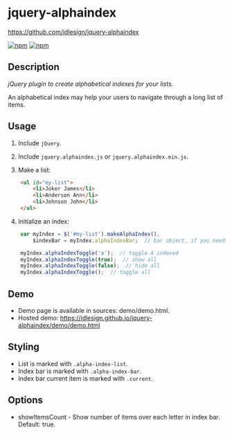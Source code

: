 jquery-alphaindex
=================
https://github.com/idlesign/jquery-alphaindex

[![npm](https://img.shields.io/npm/v/jquery-alphaindex.svg)](https://www.npmjs.com/package/jquery-alphaindex) [![npm](https://img.shields.io/npm/dt/jquery-alphaindex.svg)](https://www.npmjs.com/package/jquery-alphaindex)


Description
-----------

*jQuery plugin to create alphabetical indexes for your lists.*

An alphabetical index may help your users to navigate through a long list of items.


Usage
-----

1. Include ``jQuery``.

2. Include ``jquery.alphaindex.js`` or ``jquery.alphaindex.min.js``.

3. Make a list:

```html
    <ul id="my-list">
        <li>Joker James</li>
        <li>Anderson Ann</li>
        <li>Johnson John</li>
    </ul>
```

4. Initialize an index:

```javascript
    var myIndex = $('#my-list').makeAlphaIndex(),
        $indexBar = myIndex.alphaIndexBar;  // bar object, if you need it

    myIndex.alphaIndexToggle('a');  // toggle A indexed
    myIndex.alphaIndexToggle(true);  // show all
    myIndex.alphaIndexToggle(false);  // hide all
    myIndex.alphaIndexToggle();  // toggle all
```

Demo
----

* Demo page is available in sources: demo/demo.html.
* Hosted demo: https://idlesign.github.io/jquery-alphaindex/demo/demo.html


Styling
-------

* List is marked with ``.alpha-index-list``.
* Index bar is marked with ``.alpha-index-bar``.
* Index bar current item is marked with ``.current``.


Options
-------

* showItemsCount - Show number of items over each letter in index bar. Default: true.
